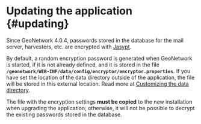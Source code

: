 # Updating the application {#updating}

Since GeoNetwork 4.0.4, passwords stored in the database for the mail server, harvesters, etc. are encrypted with [Jasypt](http://www.jasypt.org/).

By default, a random encryption password is generated when GeoNetwork is started, if it is not already defined, and it is stored in the file **`/geonetwork/WEB-INF/data/config/encryptor/encryptor.properties`**. If you have set the location of the data directory outside of the application, the file will be stored in this external location. Read more at [Customizing the data directory](../../install-guide/customizing-data-directory.md).

The file with the encryption settings **must be copied** to the new installation when upgrading the application; otherwise, it will not be possible to decrypt the existing passwords stored in the database.

